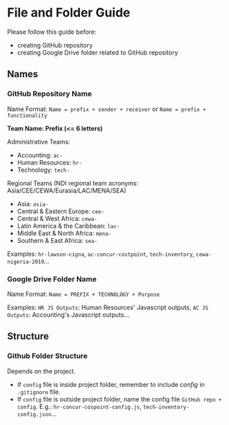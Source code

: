 # File and Folder Guide

Please follow this guide before: 
* creating GitHub repository
* creating Google Drive folder related to GitHub repository

## Names

### GitHub Repository Name

Name Format: `Name = prefix + sender + receiver` or `Name = prefix + functionality`

**Team Name: Prefix (<= 6 letters)**

Administrative Teams:
* Accounting: `ac-`
* Human Resources: `hr-`
* Technology: `tech-`

Regional Teams (NDI regional team acronyms: Asia/CEE/CEWA/Eurasia/LAC/MENA/SEA)
* Asia: `asia-`
* Central & Eastern Europe: `cee-`
* Central & West Africa: `cewa-`
* Latin America & the Caribbean: `lac-`
* Middle East & North Africa: `mena-`
* Southern & East Africa: `sea-`

Examples: `hr-lawson-cigna`, `ac-concur-costpoint`, `tech-inventory`, `cewa-nigeria-2019`…

### Google Drive Folder Name

Name Format: `Name = PREFIX + TECHNOLOGY + Purpose`

Examples: `HR JS Outputs`: Human Resources' Javascript outputs, `AC JS Outputs`: Accounting's Javascript outputs...

## Structure

### Github Folder Structure

Depends on the project.
* If `config` file is inside project folder, remember to include *config* in `.gitignore` file.
* If `config` file is outside project folder, name the config file `GitHub repo + config`. E.g.: `hr-concur-cospoint-config.js`, `tech-inventory-config.json`...